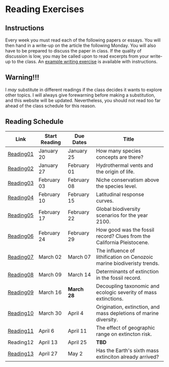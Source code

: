 # Reading Exercises

## Instructions

Every week you must read each of the following papers or essays. You will then hand in a write-up on the article the following Monday. You will also have to be prepared to discuss the paper in class. If the quality of discussion is low, you may be called upon to read excerpts from your write-up to the class. An [example writing exercise](http://teststrata.geology.wisc.edu/teachPaleobiology/WritingExercises/WritingExample.md) is available with instructions.

## Warning!!!

I *may* substitute in different readings if the class decides it wants to explore other topics. I will always give forewarning before making a substitution, and this website will be updated. Nevertheless, you should not read too far ahead of the class schedule for this reason.

## Reading Schedule

Link | Start Reading | Due Dates | Title
--------- | ---------- | ----------- | ----------
[Reading01](http://www.theguardian.com/science/punctuated-equilibrium/2010/oct/20/3) | January 20 | January 25 | How many species concepts are there?
[Reading02](http://teststrata.geology.wisc.edu/teachPaleobiology/ReadingExercises/Hydrothermal%20vents.pdf) | January 27 | February 01 | Hydrothermal vents and the origin of life.
[Reading03](http://teststrata.geology.wisc.edu/teachPaleobiology/ReadingExercises/Niche%20Conservatism.pdf) | February 03 | February 08 | Niche conservatism above the species level.
[Reading04](http://teststrata.geology.wisc.edu/teachPaleobiology/ReadingExercises/Latitude.pdf) | February 10 | February 15 | Latitudinal response curves.
[Reading05](http://teststrata.geology.wisc.edu/teachPaleobiology/ReadingExercises/BiodiversityScenarios.pdf) | February 17 | February 22 | Global biodiversity scenarios for the year 2100.
[Reading06](http://teststrata.geology.wisc.edu/teachPaleobiology/ReadingExercises/Live%20Dead.pdf) | February 24 | February 29 | How good was the fossil record? Clues from the California Pleistocene.
[Reading07](http://teststrata.geology.wisc.edu/teachPaleobiology/ReadingExercises/Lithification.pdf) | March 02 | March 07 | The influence of lithification on Cenozoic marine biodiveristy trends.
[Reading08](http://teststrata.geology.wisc.edu/teachPaleobiology/ReadingExercises/CommonCause.pdf) | March 09 | March 14 | Determinants of extinction in the fossil record.
[Reading09](http://teststrata.geology.wisc.edu/teachPaleobiology/ReadingExercises/Ecologic%20Severity.pdf) | March 16 | **March 28** | Decoupling taxonomic and ecologic severity of mass extinctions.
[Reading10](http://teststrata.geology.wisc.edu/teachPaleobiology/ReadingExercises/Mass%20Depletion.pdf) | March 30 | April 4 | Origination, extinction, and mass depletions of marine diversity.
[Reading11](http://teststrata.geology.wisc.edu/teachPaleobiology/ReadingExercises/Geographic%20Extinction.pdf) | April 6 | April 11 | The effect of geographic range on extincton risk.
Reading12 | April 13 | April 25 | **TBD**
[Reading13](http://teststrata.geology.wisc.edu/teachPaleobiology/ReadingExercises/Sixth%20Extinction.pdf) | April 27 | May 2 | Has the Earth's sixth mass extinciton already arrived?
